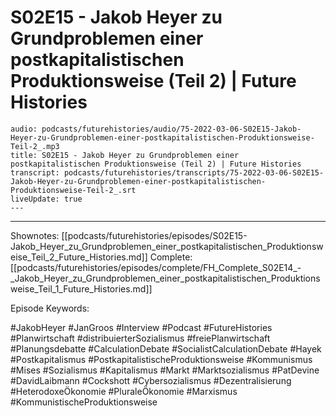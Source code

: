 # S02E15 - Jakob Heyer zu Grundproblemen einer postkapitalistischen Produktionsweise (Teil 2) | Future Histories

```audio-note
audio: podcasts/futurehistories/audio/75-2022-03-06-S02E15-Jakob-Heyer-zu-Grundproblemen-einer-postkapitalistischen-Produktionsweise-Teil-2_.mp3
title: S02E15 - Jakob Heyer zu Grundproblemen einer postkapitalistischen Produktionsweise (Teil 2) | Future Histories
transcript: podcasts/futurehistories/transcripts/75-2022-03-06-S02E15-Jakob-Heyer-zu-Grundproblemen-einer-postkapitalistischen-Produktionsweise-Teil-2_.srt
liveUpdate: true
---

```
---

Shownotes: [[podcasts/futurehistories/episodes/S02E15-Jakob_Heyer_zu_Grundproblemen_einer_postkapitalistischen_Produktionsweise_Teil_2_Future_Histories.md]]
Complete: [[podcasts/futurehistories/episodes/complete/FH_Complete_S02E14_-_Jakob_Heyer_zu_Grundproblemen_einer_postkapitalistischen_Produktionsweise_Teil_1_Future_Histories.md]]


Episode Keywords:

#JakobHeyer #JanGroos #Interview #Podcast #FutureHistories #Planwirtschaft #distribuierterSozialismus #freiePlanwirtschaft #Planungsdebatte #CalculationDebate #SocialistCalculationDebate #Hayek #Postkapitalismus #PostkapitalistischeProduktionsweise #Kommunismus #Mises #Sozialismus #Kapitalismus #Markt #Marktsozialismus #PatDevine #DavidLaibmann #Cockshott #Cybersozialismus #Dezentralisierung #HeterodoxeÖkonomie #PluraleÖkonomie #Marxismus #KommunistischeProduktionsweise

